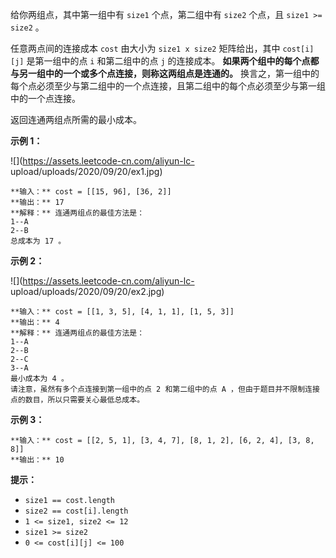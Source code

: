 给你两组点，其中第一组中有 `size1` 个点，第二组中有 `size2` 个点，且 `size1 >= size2` 。

任意两点间的连接成本 `cost` 由大小为 `size1 x size2` 矩阵给出，其中 `cost[i][j]` 是第一组中的点 `i`
和第二组中的点 `j` 的连接成本。 **如果两个组中的每个点都与另一组中的一个或多个点连接，则称这两组点是连通的。**
换言之，第一组中的每个点必须至少与第二组中的一个点连接，且第二组中的每个点必须至少与第一组中的一个点连接。

返回连通两组点所需的最小成本。



**示例 1：**

![](https://assets.leetcode-cn.com/aliyun-lc-
upload/uploads/2020/09/20/ex1.jpg)

    
    
    **输入：** cost = [[15, 96], [36, 2]]
    **输出：** 17
    **解释：** 连通两组点的最佳方法是：
    1--A
    2--B
    总成本为 17 。
    

**示例 2：**

![](https://assets.leetcode-cn.com/aliyun-lc-
upload/uploads/2020/09/20/ex2.jpg)

    
    
    **输入：** cost = [[1, 3, 5], [4, 1, 1], [1, 5, 3]]
    **输出：** 4
    **解释：** 连通两组点的最佳方法是：
    1--A
    2--B
    2--C
    3--A
    最小成本为 4 。
    请注意，虽然有多个点连接到第一组中的点 2 和第二组中的点 A ，但由于题目并不限制连接点的数目，所以只需要关心最低总成本。

**示例 3：**

    
    
    **输入：** cost = [[2, 5, 1], [3, 4, 7], [8, 1, 2], [6, 2, 4], [3, 8, 8]]
    **输出：** 10
    



**提示：**

  * `size1 == cost.length`
  * `size2 == cost[i].length`
  * `1 <= size1, size2 <= 12`
  * `size1 >= size2`
  * `0 <= cost[i][j] <= 100`

